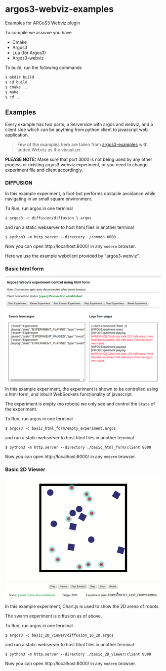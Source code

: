 # argos3-webviz-examples
Examples for ARGoS3 Webviz plugin

To compile we assume you have

- Cmake
- Argos3
- Lua (for Argos3)
- Argos3-webviz

To build, run the following commands
```console
$ mkdir build
$ cd build
$ cmake ..
$ make
$ cd ..
```


## Examples
Every example has two parts, a Serverside with argos and webviz, and a client side which can be anything from python client to javascript web application.

> Few of the examples here are taken from [argos3-examples](https://github.com/ilpincy/argos3-examples) with added Webviz as the visualizer.

**PLEASE NOTE:** Make sure that port 3000 is not being used by any other process or existing argos3 webviz experiment, or you need to change experiment file and client accordingly.
### DIFFUSION

In this example experiment, a foot-bot performs obstacle avoidance
while navigating in an small square environment.

To Run, run argos in one terminal
```console
$ argos3 -c diffusion/diffusion_1.argos
```

and run a static webserver to host html files in another terminal
```console
$ python3 -m http.server --directory ./common 8000
```

Now you can open http://localhost:8000/ in any `modern` browser.

Here we use the example webclient provided by "argos3-webviz".


### Basic html form

![Basic html form](basic_html_form/screenshot.png)
In this example experiment, the experiment is shown to be controlled
using a html form, and inbuilt WebSockets functionality of javascript.

The experiment is empty (no robots) we only see and control the `State`
of the experiment.

To Run, run argos in one terminal
```console
$ argos3 -c basic_html_form/empty_experiment.argos
```

and run a static webserver to host html files in another terminal
```console
$ python3 -m http.server --directory ./basic_html_form/client 8000
```

Now you can open http://localhost:8000/ in any `modern` browser.

### Basic 2D Viewer

![Basic 2D Viewer](basic_2D_viewer/screenshot.gif)

In this example experiment, Chart.js is used to show the 2D arena of robots.

The swarm experiment is diffusion as of above.

To Run, run argos in one terminal
```console
$ argos3 -c basic_2D_viewer/diffusion_10_2D.argos
```

and run a static webserver to host html files in another terminal
```console
$ python3 -m http.server --directory ./basic_2D_viewer/client 8000
```

Now you can open http://localhost:8000/ in any `modern` browser.
